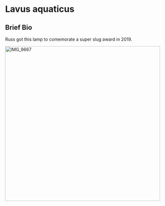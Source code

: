 # Lavus aquaticus

## Brief Bio
Russ got this lamp to comemorate a super slug award in 2019.

<img src='IMG_9667.jpg' alt='IMG_9667' width='500'/>
